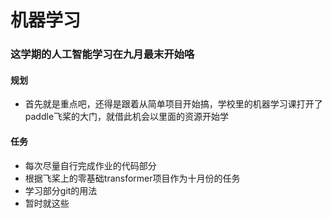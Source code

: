 # 机器学习

### 这学期的人工智能学习在九月最末开始咯

#### 规划

- 首先就是重点吧，还得是跟着从简单项目开始搞，学校里的机器学习课打开了paddle飞桨的大门，就借此机会以里面的资源开始学

#### 任务

- 每次尽量自行完成作业的代码部分
- 根据飞桨上的零基础transformer项目作为十月份的任务
- 学习部分git的用法
- 暂时就这些


